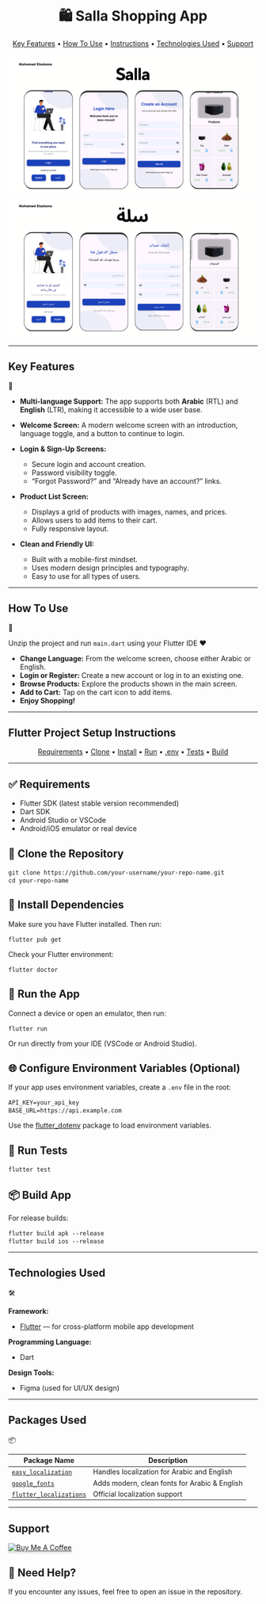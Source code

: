 <h1 align="center">
  🛍️ Salla Shopping App
</h1>
<p align="center">
  <a href="#key-features">Key Features</a> •
  <a href="#how-to-use">How To Use</a> •
  <a href="#flutter-project-setup-instructions">Instructions</a> •
  <a href="#technologies-used">Technologies Used</a> •
  <a href="#support">Support</a>
</p>

<img src="assets/images/english.png" alt="english" />

<img src="assets/images/arabic.png" alt="Arabic" />

---

##  Key Features  
🧩

* **Multi-language Support:** The app supports both **Arabic** (RTL) and **English** (LTR), making it accessible to a wide user base.

* **Welcome Screen:** A modern welcome screen with an introduction, language toggle, and a button to continue to login.

* **Login & Sign-Up Screens:** 
  - Secure login and account creation.
  - Password visibility toggle.
  - “Forgot Password?” and “Already have an account?” links.

* **Product List Screen:** 
  - Displays a grid of products with images, names, and prices.
  - Allows users to add items to their cart.
  - Fully responsive layout.

* **Clean and Friendly UI:** 
  - Built with a mobile-first mindset.
  - Uses modern design principles and typography.
  - Easy to use for all types of users.

---

##  How To Use  
🚀

Unzip the project and run `main.dart` using your Flutter IDE ❤️

* **Change Language:** From the welcome screen, choose either Arabic or English.
* **Login or Register:** Create a new account or log in to an existing one.
* **Browse Products:** Explore the products shown in the main screen.
* **Add to Cart:** Tap on the cart icon to add items.
* **Enjoy Shopping!**

---

## Flutter Project Setup Instructions

<p align="center">
  <a href="#requirements">Requirements</a> •
  <a href="#clone-the-repository">Clone</a> •
  <a href="#install-dependencies">Install</a> •
  <a href="#run-the-app">Run</a> •
  <a href="#environment-variables">.env</a> •
  <a href="#run-tests">Tests</a> •
  <a href="#build">Build</a>
</p>

<hr />

<h2 id="requirements">✅ Requirements</h2>
<ul>
  <li>Flutter SDK (latest stable version recommended)</li>
  <li>Dart SDK</li>
  <li>Android Studio or VSCode</li>
  <li>Android/iOS emulator or real device</li>
</ul>

<h2 id="clone-the-repository">🚀 Clone the Repository</h2>
<pre><code>git clone https://github.com/your-username/your-repo-name.git
cd your-repo-name</code></pre>

<h2 id="install-dependencies">🔧 Install Dependencies</h2>
<p>Make sure you have Flutter installed. Then run:</p>
<pre><code>flutter pub get</code></pre>
<p>Check your Flutter environment:</p>
<pre><code>flutter doctor</code></pre>

<h2 id="run-the-app">📱 Run the App</h2>
<p>Connect a device or open an emulator, then run:</p>
<pre><code>flutter run</code></pre>
<p>Or run directly from your IDE (VSCode or Android Studio).</p>

<h2 id="environment-variables">🌐 Configure Environment Variables (Optional)</h2>
<p>If your app uses environment variables, create a <code>.env</code> file in the root:</p>
<pre><code>API_KEY=your_api_key
BASE_URL=https://api.example.com</code></pre>
<p>Use the <a href="https://pub.dev/packages/flutter_dotenv" target="_blank">flutter_dotenv</a> package to load environment variables.</p>

<h2 id="run-tests">🧪 Run Tests</h2>
<pre><code>flutter test</code></pre>

<h2 id="build">📦 Build App</h2>
<p>For release builds:</p>
<pre><code>flutter build apk --release
flutter build ios --release</code></pre>

---

##  Technologies Used  
🛠️

**Framework:**  
- [Flutter](https://flutter.dev/) — for cross-platform mobile app development

**Programming Language:**  
- Dart

**Design Tools:**  
- Figma (used for UI/UX design)

---

##  Packages Used  
📦

| Package Name | Description |
|--------------|-------------|
| [`easy_localization`](https://pub.dev/packages/easy_localization) | Handles localization for Arabic and English |
| [`google_fonts`](https://pub.dev/packages/google_fonts) | Adds modern, clean fonts for Arabic & English |
| [`flutter_localizations`](https://api.flutter.dev/flutter/flutter_localizations/flutter_localizations-library.html) | Official localization support |

---------------------------------------------------
##  Support

<a href="https://buymeacoffee.com/mohamedmkaj" target="_blank"><img src="https://www.buymeacoffee.com/assets/img/custom_images/purple_img.png" alt="Buy Me A Coffee" style="height: 41px !important;width: 174px !important;box-shadow: 0px 3px 2px 0px rgba(190, 190, 190, 0.5) !important;-webkit-box-shadow: 0px 3px 2px 0px rgba(190, 190, 190, 0.5) !important;" ></a>


<h2>💬 Need Help?</h2>
<p>If you encounter any issues, feel free to open an issue in the repository.</p>

